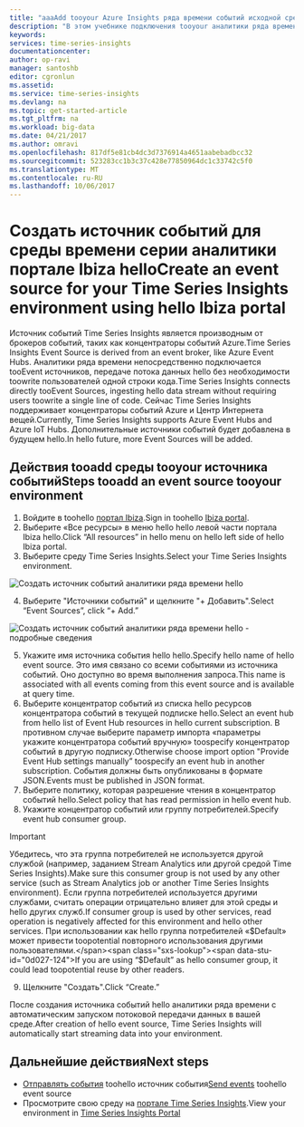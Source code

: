 ```yaml
---
title: "aaaAdd tooyour Azure Insights ряда времени событий исходной среды | Документы Microsoft"
description: "В этом учебнике подключения tooyour аналитики ряда времени событий исходной среды"
keywords: 
services: time-series-insights
documentationcenter: 
author: op-ravi
manager: santoshb
editor: cgronlun
ms.assetid: 
ms.service: time-series-insights
ms.devlang: na
ms.topic: get-started-article
ms.tgt_pltfrm: na
ms.workload: big-data
ms.date: 04/21/2017
ms.author: omravi
ms.openlocfilehash: 817df5e81cb4dc3d7376914a4651aabebadbcc32
ms.sourcegitcommit: 523283cc1b3c37c428e77850964dc1c33742c5f0
ms.translationtype: MT
ms.contentlocale: ru-RU
ms.lasthandoff: 10/06/2017
---
```

# <a name="create-an-event-source-for-your-time-series-insights-environment-using-hello-ibiza-portal"></a><span data-ttu-id="0d027-103">Создать источник событий для среды времени серии аналитики портале Ibiza hello</span><span class="sxs-lookup"><span data-stu-id="0d027-103">Create an event source for your Time Series Insights environment using hello Ibiza portal</span></span>

<span data-ttu-id="0d027-104">Источник событий Time Series Insights является производным от брокеров событий, таких как концентраторы событий Azure.</span><span class="sxs-lookup"><span data-stu-id="0d027-104">Time Series Insights Event Source is derived from an event broker, like Azure Event Hubs.</span></span> <span data-ttu-id="0d027-105">Аналитики ряда времени непосредственно подключается tooEvent источников, передаче потока данных hello без необходимости toowrite пользователей одной строки кода.</span><span class="sxs-lookup"><span data-stu-id="0d027-105">Time Series Insights connects directly tooEvent Sources, ingesting hello data stream without requiring users toowrite a single line of code.</span></span> <span data-ttu-id="0d027-106">Сейчас Time Series Insights поддерживает концентраторы событий Azure и Центр Интернета вещей.</span><span class="sxs-lookup"><span data-stu-id="0d027-106">Currently, Time Series Insights supports Azure Event Hubs and Azure IoT Hubs.</span></span> <span data-ttu-id="0d027-107">Дополнительные источники событий будет добавлена в будущем hello.</span><span class="sxs-lookup"><span data-stu-id="0d027-107">In hello future, more Event Sources will be added.</span></span>

## <a name="steps-tooadd-an-event-source-tooyour-environment"></a><span data-ttu-id="0d027-108">Действия tooadd среды tooyour источника событий</span><span class="sxs-lookup"><span data-stu-id="0d027-108">Steps tooadd an event source tooyour environment</span></span>

1.  <span data-ttu-id="0d027-109">Войдите в toohello [портал Ibiza](https://portal.azure.com).</span><span class="sxs-lookup"><span data-stu-id="0d027-109">Sign in toohello [Ibiza portal](https://portal.azure.com).</span></span>
2.  <span data-ttu-id="0d027-110">Выберите «Все ресурсы» в меню hello hello левой части портала Ibiza hello.</span><span class="sxs-lookup"><span data-stu-id="0d027-110">Click “All resources” in hello menu on hello left side of hello Ibiza portal.</span></span>
3.  <span data-ttu-id="0d027-111">Выберите среду Time Series Insights.</span><span class="sxs-lookup"><span data-stu-id="0d027-111">Select your Time Series Insights environment.</span></span>

  ![Создать источник событий аналитики ряда времени hello](media/add-event-source/getstarted-create-event-source-1.png)

4.  <span data-ttu-id="0d027-113">Выберите "Источники событий" и щелкните "+ Добавить".</span><span class="sxs-lookup"><span data-stu-id="0d027-113">Select “Event Sources”, click “+ Add.”</span></span>

  ![Создать источник событий аналитики ряда времени hello - подробные сведения](media/add-event-source/getstarted-create-event-source-2.png)

5.  <span data-ttu-id="0d027-115">Укажите имя источника события hello hello.</span><span class="sxs-lookup"><span data-stu-id="0d027-115">Specify hello name of hello event source.</span></span> <span data-ttu-id="0d027-116">Это имя связано со всеми событиями из источника событий. Оно доступно во время выполнения запроса.</span><span class="sxs-lookup"><span data-stu-id="0d027-116">This name is associated with all events coming from this event source and is available at query time.</span></span>
6.  <span data-ttu-id="0d027-117">Выберите концентратор событий из списка hello ресурсов концентратора событий в текущей подписке hello.</span><span class="sxs-lookup"><span data-stu-id="0d027-117">Select an event hub from hello list of Event Hub resources in hello current subscription.</span></span> <span data-ttu-id="0d027-118">В противном случае выберите параметр импорта «параметры укажите концентратора событий вручную» toospecify концентратор событий в другую подписку.</span><span class="sxs-lookup"><span data-stu-id="0d027-118">Otherwise choose import option "Provide Event Hub settings manually” toospecify an event hub in another subscription.</span></span> <span data-ttu-id="0d027-119">События должны быть опубликованы в формате JSON.</span><span class="sxs-lookup"><span data-stu-id="0d027-119">Events must be published in JSON format.</span></span>
7.  <span data-ttu-id="0d027-120">Выберите политику, которая разрешение чтения в концентратор событий hello.</span><span class="sxs-lookup"><span data-stu-id="0d027-120">Select policy that has read permission in hello event hub.</span></span>
8.  <span data-ttu-id="0d027-121">Укажите концентратор событий или группу потребителей.</span><span class="sxs-lookup"><span data-stu-id="0d027-121">Specify event hub consumer group.</span></span>

  > [!IMPORTANT]
  > <span data-ttu-id="0d027-122">Убедитесь, что эта группа потребителей не используется другой службой (например, заданием Stream Analytics или другой средой Time Series Insights).</span><span class="sxs-lookup"><span data-stu-id="0d027-122">Make sure this consumer group is not used by any other service (such as Stream Analytics job or another Time Series Insights environment).</span></span> <span data-ttu-id="0d027-123">Если группа потребителей используется другими службами, считать операции отрицательно влияет для этой среды и hello других служб.</span><span class="sxs-lookup"><span data-stu-id="0d027-123">If consumer group is used by other services, read operation is negatively affected for this environment and hello other services.</span></span> <span data-ttu-id="0d027-124">При использовании как hello группа потребителей «$Default» может привести toopotential повторного использования другими пользователями.</span><span class="sxs-lookup"><span data-stu-id="0d027-124">If you are using “$Default” as hello consumer group, it could lead toopotential reuse by other readers.</span></span>

9.  <span data-ttu-id="0d027-125">Щелкните "Создать".</span><span class="sxs-lookup"><span data-stu-id="0d027-125">Click “Create.”</span></span>

<span data-ttu-id="0d027-126">После создания источника событий hello аналитики ряда времени с автоматическим запуском потоковой передачи данных в вашей среде.</span><span class="sxs-lookup"><span data-stu-id="0d027-126">After creation of hello event source, Time Series Insights will automatically start streaming data into your environment.</span></span>

## <a name="next-steps"></a><span data-ttu-id="0d027-127">Дальнейшие действия</span><span class="sxs-lookup"><span data-stu-id="0d027-127">Next steps</span></span>

* <span data-ttu-id="0d027-128">[Отправлять события](time-series-insights-send-events.md) toohello источник события</span><span class="sxs-lookup"><span data-stu-id="0d027-128">[Send events](time-series-insights-send-events.md) toohello event source</span></span>
* <span data-ttu-id="0d027-129">Просмотрите свою среду на [портале Time Series Insights](https://insights.timeseries.azure.com).</span><span class="sxs-lookup"><span data-stu-id="0d027-129">View your environment in [Time Series Insights Portal](https://insights.timeseries.azure.com)</span></span>
